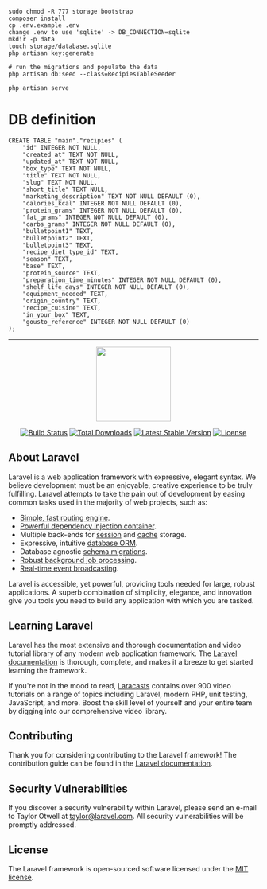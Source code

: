     sudo chmod -R 777 storage bootstrap
    composer install
    cp .env.example .env
    change .env to use 'sqlite' -> DB_CONNECTION=sqlite
    mkdir -p data
    touch storage/database.sqlite
    php artisan key:generate

    # run the migrations and populate the data
    php artisan db:seed --class=RecipiesTableSeeder

    php artisan serve

# DB definition
    CREATE TABLE "main"."recipies" (
        "id" INTEGER NOT NULL,
        "created_at" TEXT NOT NULL,
        "updated_at" TEXT NOT NULL,
        "box_type" TEXT NOT NULL,
        "title" TEXT NOT NULL,
        "slug" TEXT NOT NULL,
        "short_title" TEXT NULL,
        "marketing_description" TEXT NOT NULL DEFAULT (0),
        "calories_kcal" INTEGER NOT NULL DEFAULT (0),
        "protein_grams" INTEGER NOT NULL DEFAULT (0),
        "fat_grams" INTEGER NOT NULL DEFAULT (0),
        "carbs_grams" INTEGER NOT NULL DEFAULT (0),
        "bulletpoint1" TEXT,
        "bulletpoint2" TEXT,
        "bulletpoint3" TEXT,
        "recipe_diet_type_id" TEXT,
        "season" TEXT,
        "base" TEXT,
        "protein_source" TEXT,
        "preparation_time_minutes" INTEGER NOT NULL DEFAULT (0),
        "shelf_life_days" INTEGER NOT NULL DEFAULT (0),
        "equipment_needed" TEXT,
        "origin_country" TEXT,
        "recipe_cuisine" TEXT,
        "in_your_box" TEXT,
        "gousto_reference" INTEGER NOT NULL DEFAULT (0)
    );



--------
<p align="center"><a href="https://laravel.com" target="_blank"><img width="150"src="https://laravel.com/laravel.png"></a></p>

<p align="center">
<a href="https://travis-ci.org/laravel/framework"><img src="https://travis-ci.org/laravel/framework.svg" alt="Build Status"></a>
<a href="https://packagist.org/packages/laravel/framework"><img src="https://poser.pugx.org/laravel/framework/d/total.svg" alt="Total Downloads"></a>
<a href="https://packagist.org/packages/laravel/framework"><img src="https://poser.pugx.org/laravel/framework/v/stable.svg" alt="Latest Stable Version"></a>
<a href="https://packagist.org/packages/laravel/framework"><img src="https://poser.pugx.org/laravel/framework/license.svg" alt="License"></a>
</p>

## About Laravel

Laravel is a web application framework with expressive, elegant syntax. We believe development must be an enjoyable, creative experience to be truly fulfilling. Laravel attempts to take the pain out of development by easing common tasks used in the majority of web projects, such as:

- [Simple, fast routing engine](https://laravel.com/docs/routing).
- [Powerful dependency injection container](https://laravel.com/docs/container).
- Multiple back-ends for [session](https://laravel.com/docs/session) and [cache](https://laravel.com/docs/cache) storage.
- Expressive, intuitive [database ORM](https://laravel.com/docs/eloquent).
- Database agnostic [schema migrations](https://laravel.com/docs/migrations).
- [Robust background job processing](https://laravel.com/docs/queues).
- [Real-time event broadcasting](https://laravel.com/docs/broadcasting).

Laravel is accessible, yet powerful, providing tools needed for large, robust applications. A superb combination of simplicity, elegance, and innovation give you tools you need to build any application with which you are tasked.

## Learning Laravel

Laravel has the most extensive and thorough documentation and video tutorial library of any modern web application framework. The [Laravel documentation](https://laravel.com/docs) is thorough, complete, and makes it a breeze to get started learning the framework.

If you're not in the mood to read, [Laracasts](https://laracasts.com) contains over 900 video tutorials on a range of topics including Laravel, modern PHP, unit testing, JavaScript, and more. Boost the skill level of yourself and your entire team by digging into our comprehensive video library.

## Contributing

Thank you for considering contributing to the Laravel framework! The contribution guide can be found in the [Laravel documentation](http://laravel.com/docs/contributions).

## Security Vulnerabilities

If you discover a security vulnerability within Laravel, please send an e-mail to Taylor Otwell at taylor@laravel.com. All security vulnerabilities will be promptly addressed.

## License

The Laravel framework is open-sourced software licensed under the [MIT license](http://opensource.org/licenses/MIT).

